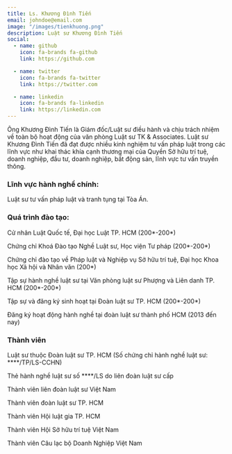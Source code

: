```yaml
---
title: Ls. Khương Đình Tiến
email: johndoe@email.com
image: "/images/tienkhuong.png"
description: Luật sư Khương Đình Tiến
social:
  - name: github
    icon: fa-brands fa-github
    link: https://github.com

  - name: twitter
    icon: fa-brands fa-twitter
    link: https://twitter.com

  - name: linkedin
    icon: fa-brands fa-linkedin
    link: https://linkedin.com
---
```


Ông Khương Đình Tiến là Giám đốc/Luật sư điều hành và chịu trách nhiệm về toàn bộ hoạt động của văn phòng Luật sư TK & Associates. Luật sư Khương Đình Tiến đã đạt được nhiều kinh nghiệm tư vấn pháp luật trong các lĩnh vực như khai thác khía cạnh thương mại của Quyền Sở hữu trí tuệ, doanh nghiệp, đầu tư, doanh nghiệp, bất động sản, lĩnh vực tư vấn truyền thông.

### Lĩnh vực hành nghề chính:

Luật sư tư vấn pháp luật và tranh tụng tại Tòa Án.

### Quá trình đào tạo:

Cử nhân Luật Quốc tế, Đại học Luật TP. HCM (200*-200*)

Chứng chỉ Khoá Đào tạo Nghề Luật sư, Học viện Tư pháp (200*-200*)

Chứng chỉ đào tạo về Pháp luật và Nghiệp vụ Sở hữu trí tuệ, Đại học Khoa học Xã hội và Nhân văn (200*)

Tập sự hành nghề luật sư tại Văn phòng luật sư Phượng và Liên danh TP. HCM (200*-200*)

Tập sự và đăng ký sinh hoạt tại Đoàn luật sư TP. HCM (200*-200*)

Đăng ký hoạt động hành nghề tại đoàn luật sư thành phố HCM (2013 đến nay)

### Thành viên

Luật sư thuộc Đoàn luật sư TP. HCM (Số chứng chỉ hành nghề luật sư: ****/TP/LS-CCHN)

Thẻ hành nghề luật sư số ****/LS do liên đoàn luật sư cấp

Thành viên liên đoàn luật sư Việt Nam

Thành viên đoàn luật sư TP. HCM

Thành viên Hội luật gia TP. HCM

Thành viên Hội Sở hữu trí tuệ Việt Nam

Thành viên Câu lạc bộ Doanh Nghiệp Việt Nam


